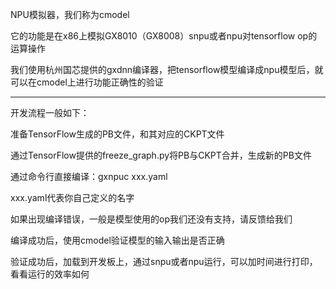 NPU模拟器，我们称为cmodel

它的功能是在x86上模拟GX8010（GX8008）snpu或者npu对tensorflow op的运算操作

我们使用杭州国芯提供的gxdnn编译器，把tensorflow模型编译成npu模型后，就可以在cmodel上进行功能正确性的验证

---

开发流程一般如下：

准备TensorFlow生成的PB文件，和其对应的CKPT文件

通过TensorFlow提供的freeze\_graph.py将PB与CKPT合并，生成新的PB文件

通过命令行直接编译：gxnpuc xxx.yaml

xxx.yaml代表你自己定义的名字

如果出现编译错误，一般是模型使用的op我们还没有支持，请反馈给我们

编译成功后，使用cmodel验证模型的输入输出是否正确

验证成功后，加载到开发板上，通过snpu或者npu运行，可以加时间进行打印，看看运行的效率如何



[  
](https://13421398942.gitbooks.io/gx8010_npu/content/di-2-zhang-npu-mo-ni-qi-shi-yong.html)

